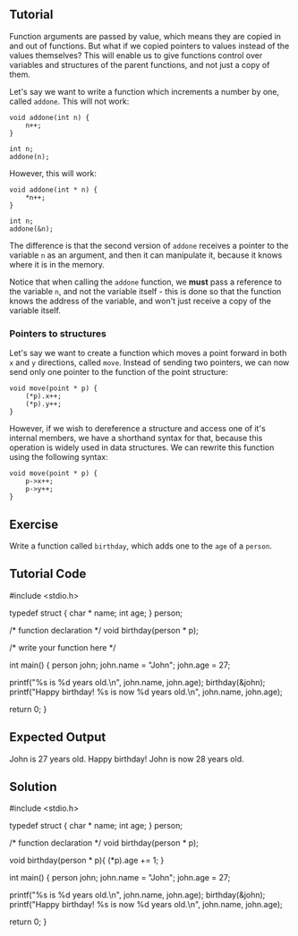 Tutorial
--------

Function arguments are passed by value, which means they are copied in and out of functions. But what if we copied pointers to values instead of the values themselves? This will enable us to give functions control over variables and structures of the parent functions, and not just a copy of them. 

Let's say we want to write a function which increments a number by one, called `addone`. This will not work:

    void addone(int n) {
        n++;
    }

    int n;
    addone(n);

However, this will work:

    void addone(int * n) {
        *n++;
    }

    int n;
    addone(&n);

The difference is that the second version of `addone` receives a pointer to the variable `n` as an argument, and then it can manipulate it, because it knows where it is in the memory.

Notice that when calling the `addone` function, we **must** pass a reference to the variable `n`, and not the variable itself - this is done so that the function knows the address of the variable, and won't just receive a copy of the variable itself.

### Pointers to structures

Let's say we want to create a function which moves a point forward in both `x` and `y` directions, called `move`. Instead of sending two pointers, we can now send only one pointer to the function of the point structure:

    void move(point * p) {
        (*p).x++;
        (*p).y++;
    }

However, if we wish to dereference a structure and access one of it's internal members, we have a shorthand syntax for that, because this operation is widely used in data structures. We can rewrite this function using the following syntax:

    void move(point * p) {
        p->x++;
        p->y++;
    }

Exercise
--------

Write a function called `birthday`, which adds one to the `age` of a `person`.

Tutorial Code
-------------

#include <stdio.h>

typedef struct {
  char * name;
  int age;
} person;

/* function declaration */
void birthday(person * p);

/* write your function here */

int main() {
  person john;
  john.name = "John";
  john.age = 27;

  printf("%s is %d years old.\n", john.name, john.age);
  birthday(&john);
  printf("Happy birthday! %s is now %d years old.\n", john.name, john.age);

  return 0;
}

Expected Output
---------------

John is 27 years old.
Happy birthday! John is now 28 years old.

Solution
--------

#include <stdio.h>

typedef struct {
  char * name;
  int age;
} person;

/* function declaration */
void birthday(person * p);

void birthday(person * p){
    (*p).age += 1;
}

int main() {
  person john;
  john.name = "John";
  john.age = 27;

  printf("%s is %d years old.\n", john.name, john.age);
  birthday(&john);
  printf("Happy birthday! %s is now %d years old.\n", john.name, john.age);

  return 0;
}
